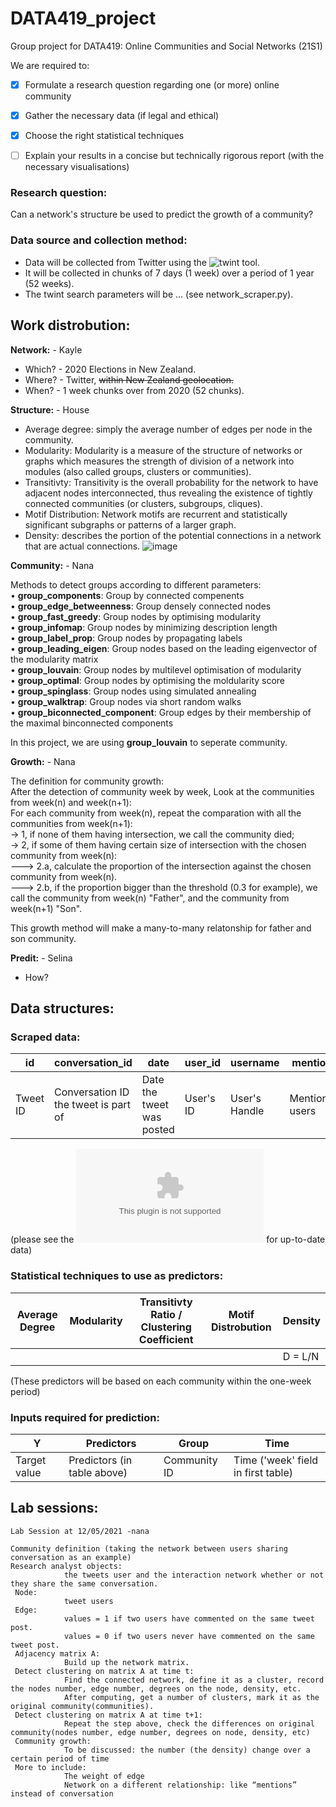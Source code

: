 # DATA419_project
Group project for DATA419: Online Communities and Social Networks (21S1)


We are required to:
- [x] Formulate a research question regarding one (or more) online community
- [x] Gather the necessary data (if legal and ethical)
- [x] Choose the right statistical techniques
- [ ] Explain your results in a concise but technically rigorous report (with the necessary visualisations)


### Research question:
Can a network's structure be used to predict the growth of a community?


### Data source and collection method:
* Data will be collected from Twitter using the ![twint](https://github.com/twintproject/twint) tool. 
* It will be collected in chunks of 7 days (1 week) over a period of 1 year (52 weeks).
* The twint search parameters will be ... (see network_scraper.py).


## Work distrobution:

**Network:** - Kayle
* Which? - 2020 Elections in New Zealand.
* Where? - Twitter, ~~within New Zealand geolocation.~~
* When? - 1 week chunks over from 2020 (52 chunks).


**Structure:** - House
* Average degree: simply the average number of edges per node in the community.	
* Modularity: Modularity is a measure of the structure of networks or graphs which measures the strength of division of a network into modules (also called groups, clusters or communities).	
* Transitivty: Transitivity is the overall probability for the network to have adjacent nodes interconnected, thus revealing the existence of tightly connected communities (or clusters, subgroups, cliques).
* Motif Distribution: Network motifs are recurrent and statistically significant subgraphs or patterns of a larger graph.	
* Density: describes the portion of the potential connections in a network that are actual connections.
![image](https://user-images.githubusercontent.com/65093375/120415568-e09cd600-c3af-11eb-83af-160370adea77.png)


**Community:** - Nana  

Methods to detect groups according to different parameters:  
•	**group_components**: Group by connected compenents  
•	**group_edge_betweenness**: Group densely connected nodes  
•	**group_fast_greedy**: Group nodes by optimising modularity  
•	**group_infomap**: Group nodes by minimizing description length  
•	**group_label_prop**: Group nodes by propagating labels  
•	**group_leading_eigen**: Group nodes based on the leading eigenvector of the modularity matrix  
•	**group_louvain**: Group nodes by multilevel optimisation of modularity  
•	**group_optimal**: Group nodes by optimising the moldularity score  
•	**group_spinglass**: Group nodes using simulated annealing  
•	**group_walktrap**: Group nodes via short random walks  
•	**group_biconnected_component**: Group edges by their membership of the maximal binconnected components  

In this project, we are using **group_louvain** to seperate community.

**Growth:** - Nana  

The definition for community growth:  
  After the detection of community week by week, Look at the communities from week(n) and week(n+1):    
    For each community from week(n), repeat the comparation with all the communities from week(n+1):  
    -> 1, if none of them having intersection, we call the community died;  
    -> 2, if some of them having certain size of intersection with the chosen community from week(n):  
      ---> 2.a, calculate the proportion of the intersection against the chosen community from week(n).  
      ---> 2.b, if the proportion bigger than the threshold (0.3 for example), we call the community from week(n) "Father", and the community from week(n+1) "Son".  
      
This growth method will make a many-to-many relatonship for father and son community.  

**Predit:** - Selina
* How?


## Data structures:

### Scraped data:
| id | conversation_id | date | user_id | username | mentions | hashtags | replies_count | retweets_count | likes_count | tweet | urls | week |
| ------------- | ------------- | ------------- | ------------- | ------------- | ------------- | ------------- | ------------- | ------------- | ------------- | ------------- | ------------- | ------------- |
| Tweet ID | Conversation ID the tweet is part of | Date the tweet was posted | User's ID | User's Handle | Mentioned users | Hashtags used in tweet | # Replies to tweet | # retweets | # likes the tweet has | Tweet content (may be corrupted) | URL(s) in the tweet | Week the tweet was posted |

(please see the ![cleaned tweet .csv file](https://github.com/krransby/DATA419_project/blob/main/Tweet%20file/tweets_cleaned_week.csv) for up-to-date data)


### Statistical techniques to use as predictors:
| Average Degree | Modularity | Transitivty Ratio / Clustering Coefficient | Motif Distrobution | Density |
| ------------- | ------------- | ------------- | ------------- | ------------- |
|  |  |  |  | D = L/N |

(These predictors will be based on each community within the one-week period)

### Inputs required for prediction:

| Y | Predictors | Group | Time |
| ------------- | ------------- | ------------- | ------------- |
| Target value | Predictors (in table above) | Community ID | Time ('week' field in first table) |

## Lab sessions:

```
Lab Session at 12/05/2021 -nana 

Community definition (taking the network between users sharing conversation as an example)  
Research analyst objects:  
            the tweets user and the interaction network whether or not they share the same conversation.  
 Node:  
            tweet users  
 Edge:  
            values = 1 if two users have commented on the same tweet post.  
            values = 0 if two users never have commented on the same tweet post.  
 Adjacency matrix A:    
            Build up the network matrix.    
 Detect clustering on matrix A at time t:  
            Find the connected network, define it as a cluster, record the nodes number, edge number, degrees on the node, density, etc.  
            After computing, get a number of clusters, mark it as the original community(communities).  
 Detect clustering on matrix A at time t+1:  
            Repeat the step above, check the differences on original community(nodes number, edge number, degrees on node, density, etc)  
 Community growth:  
            To be discussed: the number (the density) change over a certain period of time                       
 More to include:  
            The weight of edge  
            Network on a different relationship: like “mentions” instead of conversation  
```
